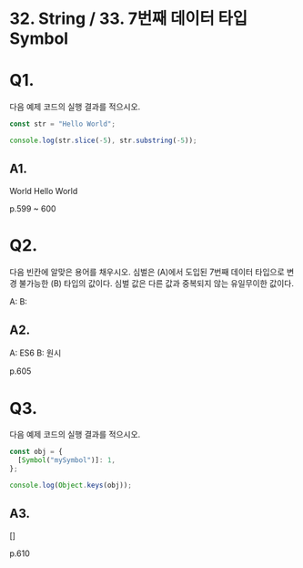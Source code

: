 # 32. String / 33. 7번째 데이터 타입 Symbol

# Q1.

다음 예제 코드의 실행 결과를 적으시오.

```js
const str = "Hello World";

console.log(str.slice(-5), str.substring(-5));
```

## A1.

World Hello World

p.599 ~ 600

# Q2.

다음 빈칸에 알맞은 용어를 채우시오.
심벌은 (A)에서 도입된 7번째 데이터 타입으로 변경 불가능한 (B) 타입의 값이다. 심벌 값은 다른 값과 중복되지 않는 유일무이한 값이다.

A:
B:

## A2.

A: ES6
B: 원시

p.605

# Q3.

다음 예제 코드의 실행 결과를 적으시오.

```js
const obj = {
  [Symbol("mySymbol")]: 1,
};

console.log(Object.keys(obj));
```

## A3.

[]

p.610
